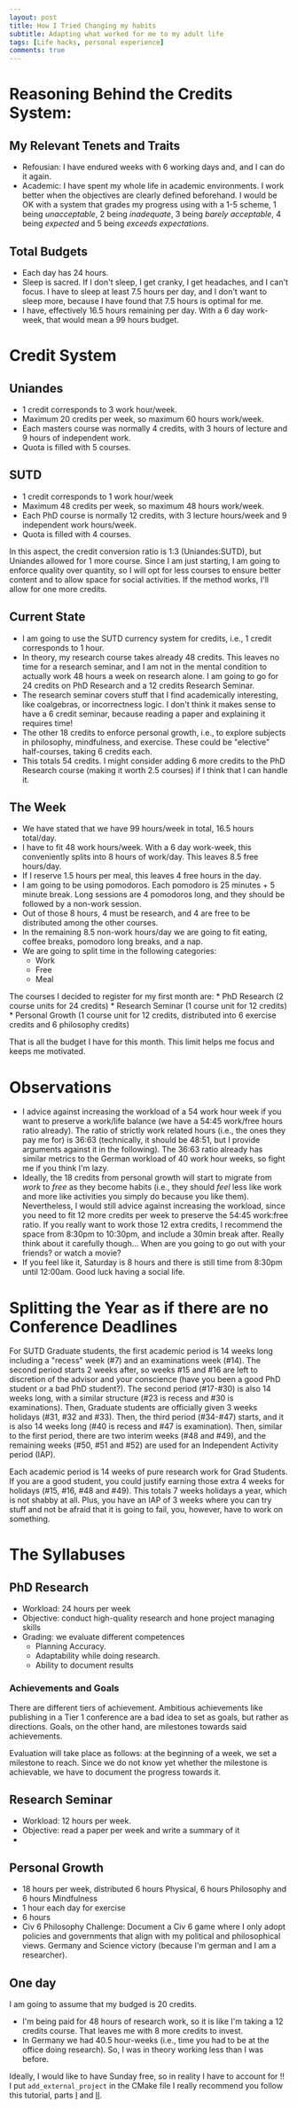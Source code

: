 ```yaml
---
layout: post
title: How I Tried Changing my habits
subtitle: Adapting what worked for me to my adult life
tags: [Life hacks, personal experience]
comments: true
---
```

# Reasoning Behind the Credits System:
## My Relevant Tenets and Traits
  * Refousian: I have endured weeks with 6 working days and, and I can do it again.
  * Academic: I have spent my whole life in academic environments. I work better when the objectives are clearly defined beforehand. I would be OK with a system that grades my progress using with a 1-5 scheme, 1 being *unacceptable*, 2 being *inadequate*, 3 being *barely acceptable*, 4 being *expected* and 5 being *exceeds expectations*.

## Total Budgets
  * Each day has 24 hours.
  * Sleep is sacred. If I don't sleep, I get cranky, I get headaches, and I can't focus. I have to sleep at least 7.5 hours per day, and I don't want to sleep more, because I have found that 7.5 hours is optimal for me.
  * I have, effectively 16.5 hours remaining per day. With a 6 day work-week, that would mean a 99 hours budget.

# Credit System
## Uniandes
  * 1 credit corresponds to 3 work hour/week.
  * Maximum 20 credits per week, so maximum 60 hours work/week.
  * Each masters course was normally 4 credits, with 3 hours of lecture and 9 hours of independent work.
  * Quota is filled with 5 courses.

## SUTD
  * 1 credit corresponds to 1 work hour/week
  * Maximum 48 credits per week, so maximum 48 hours work/week.
  * Each PhD course is normally 12 credits, with 3 lecture hours/week and 9 independent work hours/week.
  * Quota is filled with 4 courses.

In this aspect, the credit conversion ratio is 1:3 (Uniandes:SUTD), but Uniandes allowed for 1 more course. Since I am just starting, I am going to enforce quality over quantity, so I will opt for less courses to ensure better content and to allow space for social activities. If the method works, I'll allow for one more credits.

## Current State
  * I am going to use the SUTD currency system for credits, i.e., 1 credit corresponds to 1 hour.
  * In theory, my research course takes already 48 credits. This leaves no time for a research seminar, and I am not in the mental condition to actually work 48 hours a week on research alone. I am going to go for 24 credits on PhD Research and a 12 credits Research Seminar.
  * The research seminar covers stuff that I find academically interesting, like coalgebras, or incorrectness logic. I don't think it makes sense to have a 6 credit seminar, because reading a paper and explaining it requires time!
  * The other 18 credits to enforce personal growth, i.e., to explore subjects in philosophy, mindfulness, and exercise. These could be "elective" half-courses, taking 6 credits each.
  * This totals 54 credits. I might consider adding 6 more credits to the PhD Research course (making it worth 2.5 courses) if I think that I can handle it.

## The Week
  * We have stated that we have 99 hours/week in total, 16.5 hours total/day.
  * I have to fit 48 work hours/week. With a 6 day work-week, this conveniently splits into 8 hours of work/day. This leaves 8.5 free hours/day.
  * If I reserve 1.5 hours per meal, this leaves 4 free hours in the day.
  * I am going to be using pomodoros. Each pomodoro is 25 minutes + 5 minute break. Long sessions are 4 pomodoros long, and they should be followed by a non-work session.
  * Out of those 8 hours, 4 must be research, and 4 are free to be distributed among the other courses.
  * In the remaining 8.5 non-work hours/day we are going to fit eating, coffee breaks, pomodoro long breaks, and a nap.
  * We are going to split time in the following categories:
    * Work
    * Free
    * Meal

  The courses I decided to register for my first month are:
    * PhD Research (2 course units for 24 credits)
    * Research Seminar (1 course unit for 12 credits)
    * Personal Growth (1 course unit for 12 credits, distributed into 6 exercise credits and 6 philosophy credits)

That is all the budget I have for this month. This limit helps me focus and keeps me motivated.

# Observations
  * I advice against increasing the workload of a 54 work hour week if you want to preserve a work/life balance (we have a 54:45 work/free hours ratio already). The ratio of strictly work related hours (i.e., the ones they pay me for) is 36:63 (technically, it should be 48:51, but I provide arguments against it in the following). The 36:63 ratio already has similar metrics to the German workload of 40 work hour weeks, so fight me if you think I'm lazy.
  * Ideally, the 18 credits from personal growth will start to migrate from *work* to *free* as they become habits (i.e., they should *feel* less like work and more like activities you simply do because you like them). Nevertheless, I would still advice against increasing the workload, since you need to fit 12 more credits per week to preserve the 54:45 work:free ratio. If you really want to work those 12 extra credits, I recommend the space from 8:30pm to 10:30pm, and include a 30min break after. Really think about it carefully though... When are you going to go out with your friends? or watch a movie?
  * If you feel like it, Saturday is 8 hours and there is still time from 8:30pm until 12:00am. Good luck having a social life.

# Splitting the Year as if there are no Conference Deadlines
For SUTD Graduate students, the first  academic period is 14 weeks long including a "recess" week (#7) and an examinations week (#14). The second period starts 2 weeks after, so weeks #15 and #16 are left to discretion of the advisor and your conscience (have you been a good PhD student or a bad PhD student?). The second period (#17-#30) is also 14 weeks long, with a similar structure (#23 is recess and #30 is examinations). Then, Graduate students are officially given 3 weeks holidays (#31, #32 and #33). Then, the third period (#34-#47) starts, and it is also 14 weeks long (#40 is recess and #47 is examination). Then, similar to the first period, there are two interim weeks (#48 and #49), and the remaining weeks (#50, #51 and #52) are used for an Independent Activity period (IAP).

Each academic period is 14 weeks of pure research work for Grad Students. If you are a good student, you could justify earning those extra 4 weeks for holidays (#15, #16, #48 and #49). This totals 7 weeks holidays a year, which is not shabby at all. Plus, you have an IAP of 3 weeks where you can try stuff and not be afraid that it is going to fail, you, however, have to work on something.

# The Syllabuses

## PhD Research
  * Workload: 24 hours per week
  * Objective: conduct high-quality research and hone project managing skills
  * Grading: we evaluate different competences
    * Planning Accuracy.
    * Adaptability while doing research.
    * Ability to document results

### Achievements and Goals
There are different tiers of achievement. Ambitious achievements like publishing in a Tier 1 conference are a bad idea to set as goals, but rather as directions. Goals, on the other hand, are milestones towards said achievements.

Evaluation will take place as follows: at the beginning of a week, we set a milestone to reach. Since we do not know yet whether the milestone is achievable, we have to document the progress towards it. 


## Research Seminar
  * Workload: 12 hours per week.
  * Objective: read a paper per week and write a summary of it
  *



## Personal Growth
  * 18 hours per week, distributed 6 hours Physical, 6 hours Philosophy and 6 hours Mindfulness
  * 1 hour each day for exercise
  * 6 hours
  * Civ 6 Philosophy Challenge: Document a Civ 6 game where I only adopt policies and governments that align with my political and philosophical views. Germany and Science victory (because I'm german and I am a researcher).



## One day




I am going to assume that my budged is 20 credits.
  * I'm being paid for 48 hours of research work, so it is like I'm taking a 12 credits course. That leaves me with 8 more credits to invest.
  * In Germany we had 40.5 hour-weeks (i.e., time you had to be at the office doing research). So, I was in theory working less than I was before.


Ideally, I would like to have Sunday free, so in reality I have to account for
!! I put `add_external_project` in the CMake file
I really recommend you follow this tutorial, parts [I](https://medium.com/@mshockwave/writing-llvm-pass-in-2018-part-i-531c700e85eb) and [II](https://medium.com/@mshockwave/writing-llvm-pass-in-2018-part-ii-640f680978ec).

[//]: # ( A more interesting example can be found in `<llvm-project>/llvm/examples/Bye`. It also generates a dylib.)
